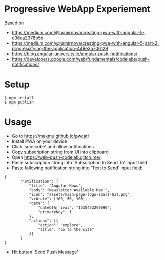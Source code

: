 # Progressive WebApp Experiement
Based on
* https://medium.com/@nsmirnova/creating-pwa-with-angular-5-e36ea2378b5d
* https://medium.com/@nsmirnova/creating-pwa-with-angular-5-part-2-progressifying-the-application-449e3a706129
* https://blog.angular-university.io/angular-push-notifications/
* https://developers.google.com/web/fundamentals/codelabs/push-notifications/

# Setup
```
$ npm install
$ npm publish
```
# Usage
* Go to https://makmu.github.io/pwcat/
* Install PWA on your device
* Click 'subscribe' and allow notifications
* Copy subscription string from UI into clipboard
* Open https://web-push-codelab.glitch.me/
* Paste subscription string into 'Subscription to Send To' input field
* Paste following notification string into 'Text to Send' input field:
 ```
 {
        "notification": {
            "title": "Angular News",
            "body": "Newsletter Available Max!",
            "icon": "assets/main-page-logo-small-hat.png",
            "vibrate": [100, 50, 100],
            "data": {
                "dateOfArrival": "1535453299590",
                "primaryKey": 1
            },
            "actions": [{
                "action": "explore",
                "title": "Go to the site"
            }]
        }
}
 ```
* Hit button 'Send Push Message'
